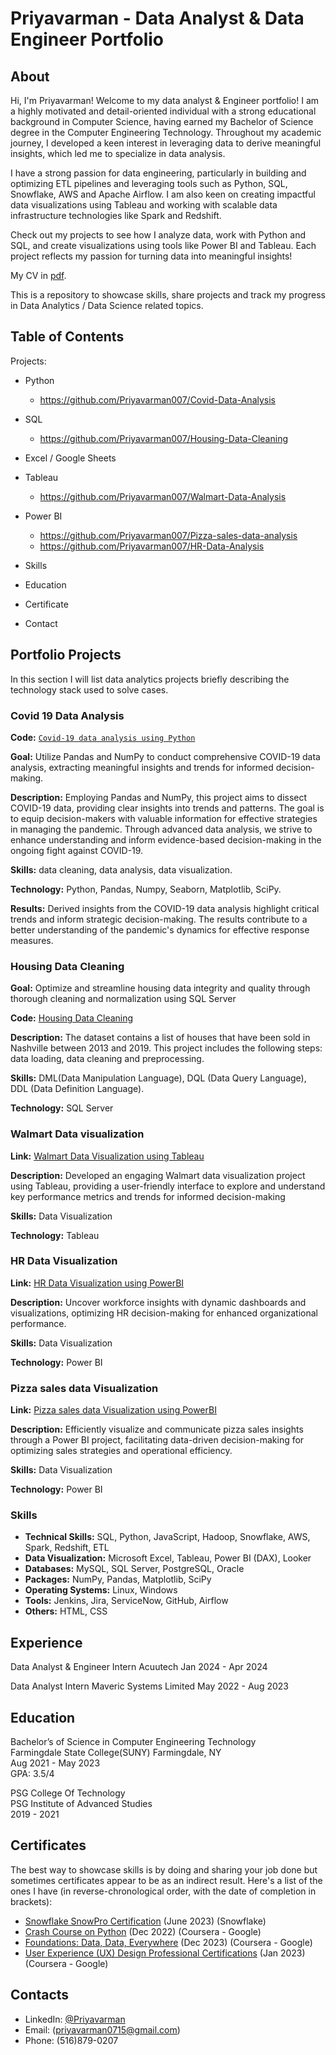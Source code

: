 # Priyavarman - Data Analyst & Data Engineer Portfolio
## About
Hi, I'm Priyavarman! Welcome to my data analyst & Engineer portfolio! I am a highly motivated and detail-oriented individual with a strong educational background in Computer Science, having earned my Bachelor of Science degree in the Computer Engineering Technology. Throughout my academic journey, I developed a keen interest in leveraging data to derive meaningful insights, which led me to specialize in data analysis.

I have a strong passion for data engineering, particularly in building and optimizing ETL pipelines and leveraging tools such as Python, SQL, Snowflake, AWS and Apache Airflow. I am also keen on creating impactful data visualizations using Tableau and working with scalable data infrastructure technologies like Spark and Redshift.

Check out my projects to see how I analyze data, work with Python and SQL, and create visualizations using tools like Power BI and Tableau. Each project reflects my passion for turning data into meaningful insights!

My CV in [pdf](https://github.com/Priyavarman007/Resume/blob/main/Resume%20Priyavarman%20Ramachandran%20(5).pdf).

This is a repository to showcase skills, share projects and track my progress in Data Analytics / Data Science related topics.

## Table of Contents
Projects:
  - Python
    - https://github.com/Priyavarman007/Covid-Data-Analysis
  - SQL
    - https://github.com/Priyavarman007/Housing-Data-Cleaning
  - Excel / Google Sheets
  - Tableau
    - https://github.com/Priyavarman007/Walmart-Data-Analysis
  - Power BI
    - https://github.com/Priyavarman007/Pizza-sales-data-analysis
    - https://github.com/Priyavarman007/HR-Data-Analysis
  - Skills
  - Education

  - Certificate
  - Contact
## Portfolio Projects
In this section I will list data analytics projects briefly describing the technology stack used to solve cases.

### Covid 19 Data Analysis
**Code:** [`Covid-19 data analysis using Python`](https://github.com/tiannaparris/PortfolioProjects/blob/main/Analyzing%20the%20Factors%20Contributing%20to%20the%20Success%20of%20a%20Movie.ipynb)

**Goal:** Utilize Pandas and NumPy to conduct comprehensive COVID-19 data analysis, extracting meaningful insights and trends for informed decision-making.

**Description:** Employing Pandas and NumPy, this project aims to dissect COVID-19 data, providing clear insights into trends and patterns. The goal is to equip decision-makers with valuable information for effective strategies in managing the pandemic. Through advanced data analysis, we strive to enhance understanding and inform evidence-based decision-making in the ongoing fight against COVID-19.

**Skills:** data cleaning, data analysis, data visualization.

**Technology:** Python, Pandas, Numpy, Seaborn, Matplotlib, SciPy.

**Results:** Derived insights from the COVID-19 data analysis highlight critical trends and inform strategic decision-making. The results contribute to a better understanding of the pandemic's dynamics for effective response measures. 

### Housing Data Cleaning

**Goal:** Optimize and streamline housing data integrity and quality through thorough cleaning and normalization using SQL Server

**Code:** [Housing Data Cleaning](https://github.com/Priyavarman007/Housing-Data-Cleaning/blob/main/Housing%20Data%20Analysis.sql)

**Description:** The dataset contains a list of houses that have been sold in Nashville between 2013 and 2019. This project includes the following steps: data loading, data cleaning and preprocessing.

**Skills:** DML(Data Manipulation Language), DQL (Data Query Language), DDL (Data Definition Language).

**Technology:** SQL Server



### Walmart Data visualization
**Link:** [Walmart Data Visualization using Tableau](https://github.com/Priyavarman007/Walmart-Data-Analysis/blob/main/dashboard.png)

**Description:** Developed an engaging Walmart data visualization project using Tableau, providing a user-friendly interface to explore and understand key performance metrics and trends for informed decision-making


**Skills:** Data Visualization 

**Technology:** Tableau


### HR Data Visualization 
**Link:** [HR Data Visualization using PowerBI](https://github.com/Priyavarman007/HR-Data-Analysis/blob/main/HR%20Analytics%20Atliq_masked.pbix)

**Description:** Uncover workforce insights with dynamic dashboards and visualizations, optimizing HR decision-making for enhanced organizational performance.

**Skills:** Data Visualization 

**Technology:** Power BI



### Pizza sales data Visualization 

**Link:** [Pizza sales data Visualization using PowerBI](https://github.com/Priyavarman007/Pizza-sales-data-analysis/blob/main/Pizza%20Power%20BI%20Project2.pbit)

**Description:** Efficiently visualize and communicate pizza sales insights through a Power BI project, facilitating data-driven decision-making for optimizing sales strategies and operational efficiency.

**Skills:** Data Visualization

**Technology:** Power BI 

### Skills
- **Technical Skills:** SQL, Python, JavaScript, Hadoop, Snowflake, AWS, Spark, Redshift, ETL  
- **Data Visualization:** Microsoft Excel, Tableau, Power BI (DAX), Looker  
- **Databases:** MySQL, SQL Server, PostgreSQL, Oracle  
- **Packages:** NumPy, Pandas, Matplotlib, SciPy  
- **Operating Systems:** Linux, Windows  
- **Tools:** Jenkins, Jira, ServiceNow, GitHub, Airflow  
- **Others:** HTML, CSS  

## Experience
Data Analyst & Engineer Intern
Acuutech
Jan 2024 - Apr 2024

Data Analyst Intern
Maveric Systems Limited
May 2022 - Aug 2023


## Education
Bachelor’s of Science in Computer Engineering Technology  
Farmingdale State College(SUNY) Farmingdale, NY  
Aug 2021 - May 2023  
GPA: 3.5/4  

PSG College Of Technology  
PSG Institute of Advanced Studies  
2019 - 2021  

## Certificates
The best way to showcase skills is by doing and sharing your job done but sometimes certificates appear to be as an indirect result. Here's a list of the ones I have (in reverse-chronological order, with the date of completion in brackets):
- [Snowflake SnowPro Certification](https://www.credly.com/badges/9ba5655b-4bc7-4808-8e50-9c012551330f/public_url) (June 2023) (Snowflake)
- [Crash Course on Python](https://coursera.org/share/e98723d22f4c4ce1d4f1bbc2878776f5) (Dec 2022) (Coursera - Google)
- [Foundations: Data, Data, Everywhere](https://coursera.org/share/d800ba9d4dab8262505a35d2ca8f427f) (Dec 2023) (Coursera - Google)
- [User Experience (UX) Design Professional Certifications](https://coursera.org/share/1ef5b3ce89e61e4f613ca2e3f68e87ca) (Jan 2023) (Coursera - Google)

## Contacts
- LinkedIn: [@Priyavarman](https://www.linkedin.com/in/priyavarman-ramachandran/)
- Email: (priyavarman0715@gmail.com)
- Phone: (516)879-0207
